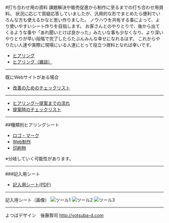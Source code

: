 #打ち合わせ用の資料
課題解決や販売促進から制作に至るまでの打ち合わせ用資料。
状況に応じて質疑応答していましたが、汎用的な形でまとめたら便利でいろんな方も使えるかなと思い作りました。
ノウハウを共有する事によって、より使いやすいシート作りを目指します。
お客さんとのやりとりで、後から出てくるような事や「あれ聞いとけば良かった」みたいな事も少なくなり、より深いやりとりが早い段階で完了したらたぶんみんな幸せになれるはず。
これからやりたい人達や実際に現場にいる人達にとって役立つ資料となれば幸いです。


* [ヒアリング](hearing.md)
* [ヒアリング（雑談）](hearing2.md)


---

既にWebサイトがある場合

* [改善のためのチェックリスト](improved.md)

---

* [ヒアリング〜提案までの流れ](proposal.md)
* [提案時のチェックリスト](checklist.md)

---


##種類別ヒアリングシート

* [ロゴ・マーク](logomark.md)
* [Web制作](website.md)
* [印刷物](print.md)


※分岐していく可能性があります。

---
###記入用シート

* [記入用シート(PDF)](img/tool.pdf )

---
記入用シート（画像）
![ツール1](img/tool1.jpg )
![ツール2](img/tool2.jpg )
![ツール3](img/tool3.jpg )

---

よつばデザイン　後藤賢司
http://yotsuba-d.com